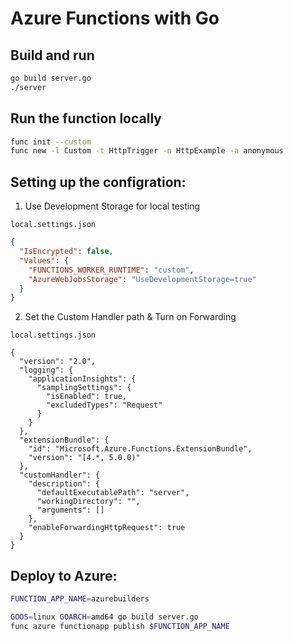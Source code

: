 # Azure Functions with Go

## Build and run 

```bash
go build server.go
./server
```

## Run the function locally

```bash
func init --custom
func new -l Custom -t HttpTrigger -n HttpExample -a anonymous
```

## Setting up the configration: 

1) Use Development Storage for local testing


`local.settings.json`
```json
{
  "IsEncrypted": false,
  "Values": {
    "FUNCTIONS_WORKER_RUNTIME": "custom",
    "AzureWebJobsStorage": "UseDevelopmentStorage=true"
  }
}
```

2) Set the Custom Handler path & Turn on Forwarding

`local.settings.json`
```
{
  "version": "2.0",
  "logging": {
    "applicationInsights": {
      "samplingSettings": {
        "isEnabled": true,
        "excludedTypes": "Request"
      }
    }
  },
  "extensionBundle": {
    "id": "Microsoft.Azure.Functions.ExtensionBundle",
    "version": "[4.*, 5.0.0)"
  },
  "customHandler": {
    "description": {
      "defaultExecutablePath": "server",
      "workingDirectory": "",
      "arguments": []
    },
    "enableForwardingHttpRequest": true
  }
}
```

## Deploy to Azure: 

```bash
FUNCTION_APP_NAME=azurebuilders

GOOS=linux GOARCH=amd64 go build server.go
func azure functionapp publish $FUNCTION_APP_NAME

```
